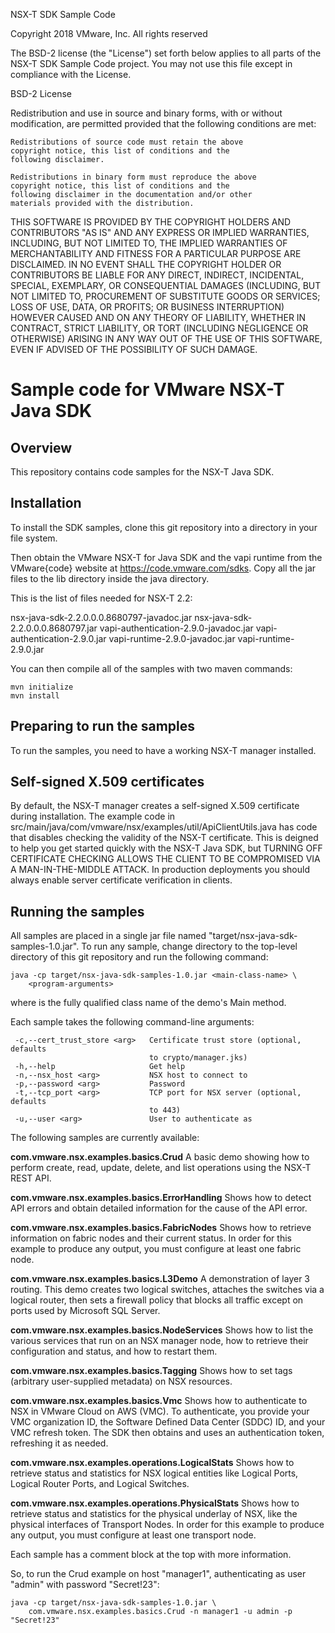 NSX-T SDK Sample Code

Copyright 2018 VMware, Inc.  All rights reserved

The BSD-2 license (the "License") set forth below applies to all
parts of the NSX-T SDK Sample Code project.  You may not use this
file except in compliance with the License.

BSD-2 License

Redistribution and use in source and binary forms, with or
without modification, are permitted provided that the following
conditions are met:

    Redistributions of source code must retain the above
    copyright notice, this list of conditions and the
    following disclaimer.

    Redistributions in binary form must reproduce the above
    copyright notice, this list of conditions and the
    following disclaimer in the documentation and/or other
    materials provided with the distribution.

THIS SOFTWARE IS PROVIDED BY THE COPYRIGHT HOLDERS AND
CONTRIBUTORS "AS IS" AND ANY EXPRESS OR IMPLIED WARRANTIES,
INCLUDING, BUT NOT LIMITED TO, THE IMPLIED WARRANTIES OF
MERCHANTABILITY AND FITNESS FOR A PARTICULAR PURPOSE ARE
DISCLAIMED. IN NO EVENT SHALL THE COPYRIGHT HOLDER OR
CONTRIBUTORS BE LIABLE FOR ANY DIRECT, INDIRECT, INCIDENTAL,
SPECIAL, EXEMPLARY, OR CONSEQUENTIAL DAMAGES (INCLUDING, BUT NOT
LIMITED TO, PROCUREMENT OF SUBSTITUTE GOODS OR SERVICES; LOSS OF
USE, DATA, OR PROFITS; OR BUSINESS INTERRUPTION) HOWEVER CAUSED
AND ON ANY THEORY OF LIABILITY, WHETHER IN CONTRACT, STRICT
LIABILITY, OR TORT (INCLUDING NEGLIGENCE OR OTHERWISE) ARISING IN
ANY WAY OUT OF THE USE OF THIS SOFTWARE, EVEN IF ADVISED OF THE
POSSIBILITY OF SUCH DAMAGE.

Sample code for VMware NSX-T Java SDK
=====================================

Overview
--------

This repository contains code samples for the NSX-T Java
SDK.

Installation
------------
To install the SDK samples, clone this git repository into a
directory in your file system.

Then obtain the VMware NSX-T for Java SDK and the vapi runtime from
the VMware{code} website at https://code.vmware.com/sdks. Copy all the
jar files to the lib directory inside the java directory.

This is the list of files needed for NSX-T 2.2:

nsx-java-sdk-2.2.0.0.0.8680797-javadoc.jar
nsx-java-sdk-2.2.0.0.0.8680797.jar
vapi-authentication-2.9.0-javadoc.jar
vapi-authentication-2.9.0.jar
vapi-runtime-2.9.0-javadoc.jar
vapi-runtime-2.9.0.jar

You can then compile all of the samples with two maven commands:

    mvn initialize
    mvn install

Preparing to run the samples
----------------------------

To run the samples, you need to have a working NSX-T manager
installed.

Self-signed X.509 certificates
------------------------------

By default, the NSX-T manager creates a self-signed X.509
certificate during installation. The example code in
src/main/java/com/vmware/nsx/examples/util/ApiClientUtils.java
has code that disables checking the validity of the NSX-T
certificate. This is deigned to help you get started quickly with
the NSX-T Java SDK, but TURNING OFF CERTIFICATE CHECKING ALLOWS
THE CLIENT TO BE COMPROMISED VIA A MAN-IN-THE-MIDDLE ATTACK. In
production deployments you should always enable server certificate
verification in clients.

Running the samples
-------------------

All samples are placed in a single jar file named
"target/nsx-java-sdk-samples-1.0.jar". To run any sample, change
directory to the top-level directory of this git repository and
run the following command:

    java -cp target/nsx-java-sdk-samples-1.0.jar <main-class-name> \
        <program-arguments>

where <main-class-name> is the fully qualified class name of the
demo's Main method.

Each sample takes the following command-line arguments:

     -c,--cert_trust_store <arg>   Certificate trust store (optional, defaults
                                   to crypto/manager.jks)
     -h,--help                     Get help
     -n,--nsx_host <arg>           NSX host to connect to
     -p,--password <arg>           Password
     -t,--tcp_port <arg>           TCP port for NSX server (optional, defaults
                                   to 443)
     -u,--user <arg>               User to authenticate as

The following samples are currently available:

**com.vmware.nsx.examples.basics.Crud**
A basic demo showing how to perform create, read, update, delete,
and list operations using the NSX-T REST API.

**com.vmware.nsx.examples.basics.ErrorHandling**
Shows how to detect API errors and obtain detailed
information for the cause of the API error.

**com.vmware.nsx.examples.basics.FabricNodes**
Shows how to retrieve information on fabric nodes and their
current status. In order for this example to produce any output,
you must configure at least one fabric node.

**com.vmware.nsx.examples.basics.L3Demo**
A demonstration of layer 3 routing. This demo creates two logical
switches, attaches the switches via a logical router, then sets
a firewall policy that blocks all traffic except on ports used
by Microsoft SQL Server.

**com.vmware.nsx.examples.basics.NodeServices**
Shows how to list the various services that run on an NSX manager
node, how to retrieve their configuration and status, and
how to restart them.

**com.vmware.nsx.examples.basics.Tagging**
Shows how to set tags (arbitrary user-supplied metadata) on
NSX resources.

**com.vmware.nsx.examples.basics.Vmc**
Shows how to authenticate to NSX in VMware Cloud on AWS (VMC).
To authenticate, you provide your VMC organization ID,
the Software Defined Data Center (SDDC) ID, and your
VMC refresh token. The SDK then obtains and uses an
authentication token, refreshing it as needed.

**com.vmware.nsx.examples.operations.LogicalStats**
Shows how to retrieve status and statistics for NSX logical
entities like Logical Ports, Logical Router Ports,  and Logical
Switches.

**com.vmware.nsx.examples.operations.PhysicalStats**
Shows how to retrieve status and statistics for the physical
underlay of NSX, like the physical interfaces of Transport
Nodes. In order for this example to produce any output, you
must configure at least one transport node.

Each sample has a comment block at the top with more information.

So, to run the Crud example on host "manager1", authenticating
as user "admin" with password "Secret!23":

    java -cp target/nsx-java-sdk-samples-1.0.jar \
        com.vmware.nsx.examples.basics.Crud -n manager1 -u admin -p "Secret!23"
